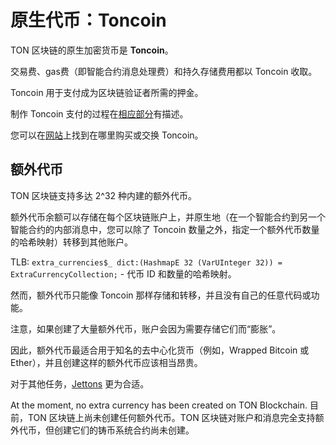 # 原生代币：Toncoin

TON 区块链的原生加密货币是 **Toncoin**。

交易费、gas费（即智能合约消息处理费）和持久存储费用都以 Toncoin 收取。

Toncoin 用于支付成为区块链验证者所需的押金。

制作 Toncoin 支付的过程在[相应部分](/develop/dapps/asset-processing)有描述。

您可以在[网站](https://ton.org/coin)上找到在哪里购买或交换 Toncoin。

## 额外代币

TON 区块链支持多达 2^32 种内建的额外代币。

额外代币余额可以存储在每个区块链账户上，并原生地（在一个智能合约到另一个智能合约的内部消息中，您可以除了 Toncoin 数量之外，指定一个额外代币数量的哈希映射）转移到其他账户。

TLB: `extra_currencies$_ dict:(HashmapE 32 (VarUInteger 32)) = ExtraCurrencyCollection;` - 代币 ID 和数量的哈希映射。

然而，额外代币只能像 Toncoin 那样存储和转移，并且没有自己的任意代码或功能。

注意，如果创建了大量额外代币，账户会因为需要存储它们而“膨胀”。

因此，额外代币最适合用于知名的去中心化货币（例如，Wrapped Bitcoin 或 Ether），并且创建这样的额外代币应该相当昂贵。

对于其他任务，[Jettons](/develop/dapps/defi/tokens#jettons) 更为合适。

At the moment, no extra currency has been created on TON Blockchain. 目前，TON 区块链上尚未创建任何额外代币。TON 区块链对账户和消息完全支持额外代币，但创建它们的铸币系统合约尚未创建。
